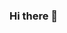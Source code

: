 ### Hi there 👋

<!--
**RubenBaqueiro/RubenBaqueiro** is a ✨ _special_ ✨ repository because its `README.md` (this file) appears on your GitHub profile.

Here are some ideas to get you started:

- 🔭 I’m currently working on ...
- 🌱 I’m currently learning developing
- 👯 I’m looking to collaborate on ...
- 🤔 I’m looking for help with ...
- 💬 Ask me about basket
- 📫 How to reach me: ...
- 😄 Pronouns: ...
- ⚡ Fun fact: ...
-->
